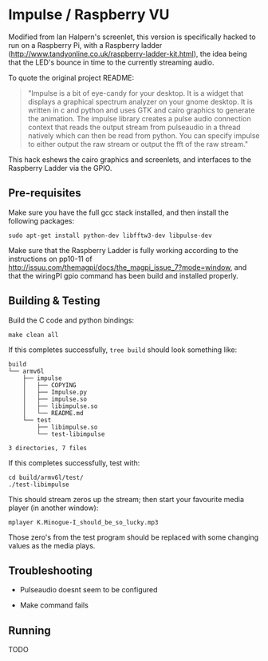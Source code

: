 Impulse / Raspberry VU
======================
Modified from Ian Halpern's screenlet, this version is specifically hacked to 
run on a Raspberry Pi, with a Raspberry ladder (http://www.tandyonline.co.uk/raspberry-ladder-kit.html),
the idea being that the LED's bounce in time to the currently streaming audio.

To quote the original project README:

> "Impulse is a bit of eye-candy for your desktop. It is a widget that displays
a graphical spectrum analyzer on your gnome desktop. It is written in c and
python and uses GTK and cairo graphics to generate the animation. The impulse
library creates a pulse audio connection context that reads the output stream
from pulseaudio in a thread natively which can then be read from python. You
can specify impulse to either output the raw stream or output the fft of the
raw stream."

This hack eshews the cairo graphics and screenlets, and interfaces to the
Raspberry Ladder via the GPIO.

Pre-requisites
--------------
Make sure you have the full gcc stack installed, and then install the 
following packages:

    sudo apt-get install python-dev libfftw3-dev libpulse-dev

Make sure that the Raspberry Ladder is fully working according to the
instructions on pp10-11 of http://issuu.com/themagpi/docs/the_magpi_issue_7?mode=window,
and that the wiringPI gpio command has been build and installed properly.

Building & Testing
------------------
Build the C code and python bindings:

    make clean all

If this completes successfully, `tree build` should look something like:

    build
    └── armv6l
        ├── impulse
        │   ├── COPYING
        │   ├── Impulse.py
        │   ├── impulse.so
        │   ├── libimpulse.so
        │   └── README.md
        └── test
            ├── libimpulse.so
            └── test-libimpulse

    3 directories, 7 files

If this completes successfully, test with:

    cd build/armv6l/test/
    ./test-libimpulse

This should stream zeros up the stream; then start your favourite media player
(in another window):

    mplayer K.Minogue-I_should_be_so_lucky.mp3

Those zero's from the test program should be replaced with some changing values
as the media plays.

Troubleshooting
---------------
* Pulseaudio doesnt seem to be configured

* Make command fails

Running
-------
TODO
